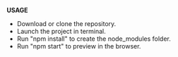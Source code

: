 **USAGE**

* Download or clone the repository.
* Launch the project in terminal.
* Run "npm install" to create the node_modules folder.
* Run "npm start" to preview in the browser.
